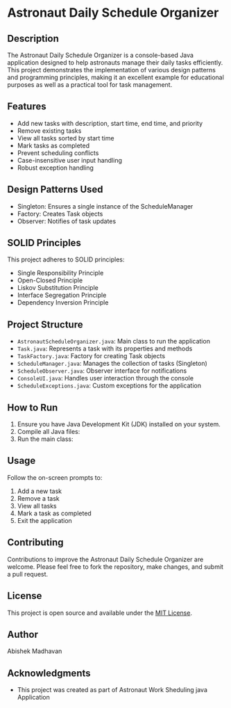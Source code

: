 # Astronaut Daily Schedule Organizer

## Description
The Astronaut Daily Schedule Organizer is a console-based Java application designed to help astronauts manage their daily tasks efficiently. This project demonstrates the implementation of various design patterns and programming principles, making it an excellent example for educational purposes as well as a practical tool for task management.

## Features
- Add new tasks with description, start time, end time, and priority
- Remove existing tasks
- View all tasks sorted by start time
- Mark tasks as completed
- Prevent scheduling conflicts
- Case-insensitive user input handling
- Robust exception handling

## Design Patterns Used
- Singleton: Ensures a single instance of the ScheduleManager
- Factory: Creates Task objects
- Observer: Notifies of task updates

## SOLID Principles
This project adheres to SOLID principles:
- Single Responsibility Principle
- Open-Closed Principle
- Liskov Substitution Principle
- Interface Segregation Principle
- Dependency Inversion Principle

## Project Structure
- `AstronautScheduleOrganizer.java`: Main class to run the application
- `Task.java`: Represents a task with its properties and methods
- `TaskFactory.java`: Factory for creating Task objects
- `ScheduleManager.java`: Manages the collection of tasks (Singleton)
- `ScheduleObserver.java`: Observer interface for notifications
- `ConsoleUI.java`: Handles user interaction through the console
- `ScheduleExceptions.java`: Custom exceptions for the application

## How to Run
1. Ensure you have Java Development Kit (JDK) installed on your system.
2. Compile all Java files:
3. Run the main class:

## Usage
Follow the on-screen prompts to:
1. Add a new task
2. Remove a task
3. View all tasks
4. Mark a task as completed
5. Exit the application

## Contributing
Contributions to improve the Astronaut Daily Schedule Organizer are welcome. Please feel free to fork the repository, make changes, and submit a pull request.

## License
This project is open source and available under the [MIT License](LICENSE).

## Author
Abishek Madhavan

## Acknowledgments
- This project was created as part of Astronaut Work Sheduling java Application
